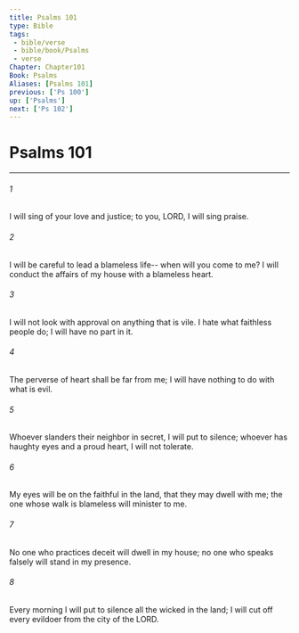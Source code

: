 ```yaml
---
title: Psalms 101
type: Bible
tags:
 - bible/verse
 - bible/book/Psalms
 - verse
Chapter: Chapter101
Book: Psalms
Aliases: [Psalms 101]
previous: ['Ps 100']
up: ['Psalms']
next: ['Ps 102']
---
```

# Psalms 101

***


###### 1 
I will sing of your love and justice; to you, LORD, I will sing praise. 

###### 2 
I will be careful to lead a blameless life-- when will you come to me? I will conduct the affairs of my house with a blameless heart. 

###### 3 
I will not look with approval on anything that is vile. I hate what faithless people do; I will have no part in it. 

###### 4 
The perverse of heart shall be far from me; I will have nothing to do with what is evil. 

###### 5 
Whoever slanders their neighbor in secret, I will put to silence; whoever has haughty eyes and a proud heart, I will not tolerate. 

###### 6 
My eyes will be on the faithful in the land, that they may dwell with me; the one whose walk is blameless will minister to me. 

###### 7 
No one who practices deceit will dwell in my house; no one who speaks falsely will stand in my presence. 

###### 8 
Every morning I will put to silence all the wicked in the land; I will cut off every evildoer from the city of the LORD. 

